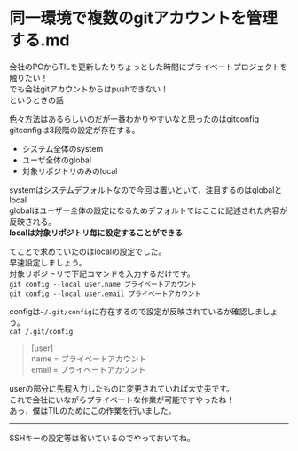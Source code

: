 # 同一環境で複数のgitアカウントを管理する.md
会社のPCからTILを更新したりちょっとした時間にプライベートプロジェクトを触りたい！  
でも会社gitアカウントからはpushできない！  
というときの話  
  
色々方法はあるらしいのだが一番わかりやすいなと思ったのはgitconfig  
gitconfigは3段階の設定が存在する。  
* システム全体のsystem  
* ユーザ全体のglobal  
* 対象リポジトリのみのlocal  
  
systemはシステムデフォルトなので今回は置いといて，注目するのはglobalとlocal  
globalはユーザー全体の設定になるためデフォルトではここに記述された内容が反映される。  
**localは対象リポジトリ毎に設定することができる**  
  
てことで求めていたのはlocalの設定でした。  
早速設定しましょう。  
対象リポジトリで下記コマンドを入力するだけです。  
`git config --local user.name プライベートアカウント`  
`git config --local user.email プライベートアカウント`  
  
configは`~/.git/config`に存在するので設定が反映されているか確認しましょう。  
`cat /.git/config`  
  
> [user]  
> 	name = プライベートアカウント  
>	email = プライベートアカウント  
  
userの部分に先程入力したものに変更されていれば大丈夫です。  
これで会社にいながらプライベートな作業が可能ですやったね！  
あっ，僕はTILのためにこの作業を行いました。
  
---
SSHキーの設定等は省いているのでやっておいてね。  
